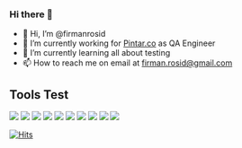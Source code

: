 ### Hi there 👋 
- 👋 Hi, I’m @firmanrosid
- 🔭 I’m currently working for [Pintar.co](https://www.pintaria.com/) as QA Engineer
- 🌱 I’m currently learning all about testing
- 📫 How to reach me on email at firman.rosid@gmail.com

## Tools Test

![](https://img.shields.io/badge/-Groovy-informational?style=flat&logo=apache-groovy&logoColor=white&color=blue)
![](https://img.shields.io/badge/-Java-informational?style=flat&logo=java&logoColor=white&color=red)
![](https://img.shields.io/badge/-Maven-informational?style=flat&logo=apache-maven&logoColor=white&color=red)
![](https://img.shields.io/badge/-TestNG-informational?style=flat&logo=testng&logoColor=white&color=grey)
![](https://img.shields.io/badge/-Selenium-informational?style=flat&logo=selenium&logoColor=white&color=lightgrey)
![](https://img.shields.io/badge/-Cucumber-informational?style=flat&logo=cucumber&logoColor=white&color=success)
![](https://img.shields.io/badge/-Robot-informational?style=flat&logo=robot&logoColor=white&color=success)
![](https://img.shields.io/badge/-Katalon-informational?style=flat&logo=katalon-studio&logoColor=white&color=success)
![](https://img.shields.io/badge/-WebDriverIO-informational?style=flat&logo=webdriverio&logoColor=white&color=important)
![](https://img.shields.io/badge/-Appium-informational?style=flat&logo=appium&logoColor=white&color=purple)



[![Hits](https://hits.seeyoufarm.com/api/count/incr/badge.svg?url=https%3A%2F%2Fgithub.com%2Fpempekriting%2Fhit-counter&count_bg=%2379C83D&title_bg=%23555555&icon=&icon_color=%23E7E7E7&title=Visited&edge_flat=false)](https://hits.seeyoufarm.com)
